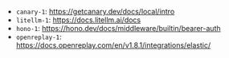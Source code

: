 - `canary-1`: https://getcanary.dev/docs/local/intro
- `litellm-1`: https://docs.litellm.ai/docs
- `hono-1`: https://hono.dev/docs/middleware/builtin/bearer-auth
- `openreplay-1`: https://docs.openreplay.com/en/v1.8.1/integrations/elastic/
